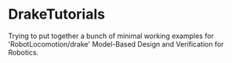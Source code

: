 # DrakeTutorials
Trying to put together a bunch of minimal working examples for 'RobotLocomotion/drake' Model-Based Design and Verification for Robotics.
